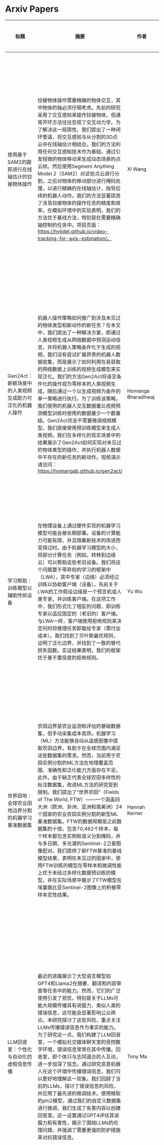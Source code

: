 # Arxiv Papers

| 标题  | 摘要 | 作者 | PDF链接 | 代码仓库 | Title | Abstract | 
|-------|---------|----------|-----------|------------------|--------------------|---------|
| 使用基于SAM2的跟踪进行在线轴估计的铰接物体操作 | 铰接物体操作需要精确的物体交互，其中物体的轴必须仔细考虑。先前的研究采用了交互感知来操作铰接物体，但通常开环方法往往忽视了交互动力学。为了解决这一局限性，我们提出了一种闭环管道，将交互感知与从分割的3D点云中在线轴估计相结合。我们的方法利用任何交互感知技术作为基础，通过引发轻微的物体移动来生成动态场景的点云帧。然后使用Segment Anything Model 2（SAM2）对这些点云进行分割，之后对物体的移动部分进行掩码处理，以进行精确的在线轴估计，指导后续的机器人动作。我们的方法显著提高了涉及铰接物体的操作任务的精度和效率。在模拟环境中的实验表明，我们的方法优于基线方法，特别是在需要精确轴控制的任务中。项目页面：https://hytidel.github.io/video-tracking-for-axis-estimation/。 | Xi Wang | [PDF](http://arxiv.org/pdf/2409.16287v1) | N/A | Articulated Object Manipulation using Online Axis Estimation with SAM2-Based Tracking | Articulated object manipulation requires precise object interaction, where the object's axis must be carefully considered. Previous research employed interactive perception for manipulating articulated objects, but typically, open-loop approaches often suffer from overlooking the interaction dynamics. To address this limitation, we present a closed-loop pipeline integrating interactive perception with online axis estimation from segmented 3D point clouds. Our method leverages any interactive perception technique as a foundation for interactive perception, inducing slight object movement to generate point cloud frames of the evolving dynamic scene. These point clouds are then segmented using Segment Anything Model 2 (SAM2), after which the moving part of the object is masked for accurate motion online axis estimation, guiding subsequent robotic actions. Our approach significantly enhances the precision and efficiency of manipulation tasks involving articulated objects. Experiments in simulated environments demonstrate that our method outperforms baseline approaches, especially in tasks that demand precise axis-based control. Project Page: https://hytidel.github.io/video-tracking-for-axis-estimation/. |
| Gen2Act：新颖场景中的人类视频生成助力可泛化的机器人操作 | 机器人操作策略如何推广到涉及未见过的物体类型和新动作的新任务？在本文中，我们提出了一种解决方案，即通过人类视频生成从网络数据中预测运动信息，并将机器人策略条件化于生成的视频。我们没有尝试扩展昂贵的机器人数据收集，而是展示了如何利用在易获取的网络数据上训练的视频生成模型来实现泛化。我们的方法Gen2Act将语言条件化的操作视为零样本的人类视频生成，随后通过一个以生成视频为条件的单一策略进行执行。为了训练该策略，我们使用的机器人交互数据量比视频预测模型训练时使用的数据量少一个数量级。Gen2Act完全不需要微调视频模型，我们直接使用预训练模型来生成人类视频。我们在多样化的现实场景中的结果展示了Gen2Act如何实现对未见过的物体类型的操作，并执行机器人数据中不存在的新任务的新动作。视频演示请访问：https://homangab.github.io/gen2act/ | Homanga Bharadhwaj | [PDF](http://arxiv.org/pdf/2409.16283v1) | N/A | Gen2Act: Human Video Generation in Novel Scenarios enables Generalizable Robot Manipulation | How can robot manipulation policies generalize to novel tasks involving unseen object types and new motions? In this paper, we provide a solution in terms of predicting motion information from web data through human video generation and conditioning a robot policy on the generated video. Instead of attempting to scale robot data collection which is expensive, we show how we can leverage video generation models trained on easily available web data, for enabling generalization. Our approach Gen2Act casts language-conditioned manipulation as zero-shot human video generation followed by execution with a single policy conditioned on the generated video. To train the policy, we use an order of magnitude less robot interaction data compared to what the video prediction model was trained on. Gen2Act doesn't require fine-tuning the video model at all and we directly use a pre-trained model for generating human videos. Our results on diverse real-world scenarios show how Gen2Act enables manipulating unseen object types and performing novel motions for tasks not present in the robot data. Videos are at https://homangab.github.io/gen2act/ |
| 学习帮助：训练模型以辅助传统设备 | 在物理设备上通过硬件实现的机器学习模型可能会被长期部署。设备的计算能力可能有限，并且随着新技术的改进而变得过时。由于机器学习模型的大小，将部分计算任务（例如，转移到边缘云）可以帮助这些老旧设备。我们将这个问题置于带弃权的学习的框架中（LWA），其中专家（边缘）必须经过训练以协助客户端（设备）。先前关于LWA的工作假设边缘是一个预言机或人类专家，并训练客户端。在这项工作中，我们形式化了相反的问题，即训练专家以适应固定的（老旧的）客户端。与LWA一样，客户端使用拒绝规则来决定何时将推理任务卸载给专家（需付出成本）。我们找到了贝叶斯最优规则，证明了泛化边界，并找到了一致的替代损失函数。实证结果表明，我们的框架优于基于置信度的拒绝规则。 | Yu Wu | [PDF](http://arxiv.org/pdf/2409.16253v1) | N/A | Learning To Help: Training Models to Assist Legacy Devices | Machine learning models implemented in hardware on physical devices may be deployed for a long time. The computational abilities of the device may be limited and become outdated with respect to newer improvements. Because of the size of ML models, offloading some computation (e.g. to an edge cloud) can help such legacy devices. We cast this problem in the framework of learning with abstention (LWA) in which the expert (edge) must be trained to assist the client (device). Prior work on LWA trains the client assuming the edge is either an oracle or a human expert. In this work, we formalize the reverse problem of training the expert for a fixed (legacy) client. As in LWA, the client uses a rejection rule to decide when to offload inference to the expert (at a cost). We find the Bayes-optimal rule, prove a generalization bound, and find a consistent surrogate loss function. Empirical results show that our framework outperforms confidence-based rejection rules. |
| 世界田地：全球农业田地边界分割的机器学习基准数据集 | 农田边界是农业监测和评估的基础数据集，但手动采集成本高昂。机器学习（ML）方法能够自动从遥感图像中提取农田边界，有助于在全球范围内满足这些数据集的需求。然而，当前用于农田实例分割的ML方法在地理覆盖范围、准确性和泛化能力方面存在不足。此外，由于缺乏代表全球农田多样性的标注数据集，改进ML方法的研究受到限制。我们提出了“世界农田”（Fields of The World, FTW）——一个涵盖四大洲（欧洲、非洲、亚洲和南美洲）24个国家的农业农田实例分割的新型ML基准数据集。FTW的数据规模是之前数据集的十倍，包含70,462个样本，每个样本都包含实例和语义分割掩码，并与多日期、多光谱的Sentinel-2卫星图像配对。我们提供了新FTW基准的基线模型结果，表明在未见过的国家中，使用FTW训练的模型在零样本和微调性能上优于未经过多样化数据预训练的模型，并在实际场景中展示了FTW模型在埃塞俄比亚Sentinel-2图像上的积极零样本定性结果。 | Hannah Kerner | [PDF](http://arxiv.org/pdf/2409.16252v1) | N/A | Fields of The World: A Machine Learning Benchmark Dataset For Global Agricultural Field Boundary Segmentation | Crop field boundaries are foundational datasets for agricultural monitoring and assessments but are expensive to collect manually. Machine learning (ML) methods for automatically extracting field boundaries from remotely sensed images could help realize the demand for these datasets at a global scale. However, current ML methods for field instance segmentation lack sufficient geographic coverage, accuracy, and generalization capabilities. Further, research on improving ML methods is restricted by the lack of labeled datasets representing the diversity of global agricultural fields. We present Fields of The World (FTW) -- a novel ML benchmark dataset for agricultural field instance segmentation spanning 24 countries on four continents (Europe, Africa, Asia, and South America). FTW is an order of magnitude larger than previous datasets with 70,462 samples, each containing instance and semantic segmentation masks paired with multi-date, multi-spectral Sentinel-2 satellite images. We provide results from baseline models for the new FTW benchmark, show that models trained on FTW have better zero-shot and fine-tuning performance in held-out countries than models that aren't pre-trained with diverse datasets, and show positive qualitative zero-shot results of FTW models in a real-world scenario -- running on Sentinel-2 scenes over Ethiopia. |
| LLM回音室：个性化与自动化的虚假信息传播 | 最近的进展展示了大型语言模型如GPT4和Llama2在摘要、翻译和内容审查等任务中的能力。然而，它们的广泛使用引发了担忧，特别是关于LLMs可能大规模传播具有说服力、类似人类的错误信息，这可能会显著影响公众舆论。本研究探讨了这些风险，重点关注LLMs传播错误信息作为事实的能力。为了研究这一点，我们构建了LLM回音室，一个模拟社交媒体聊天室的受控数字环境，错误信息常常在其中传播。回音室，即个体只与志同道合的人互动，进一步加深了信念。通过研究恶意机器人在这个环境中传播错误信息，我们可以更好地理解这一现象。我们回顾了当前的LLMs，探讨了错误信息的风险，并应用了最先进的微调技术。使用微软的phi2模型，通过我们的自定义数据集进行微调，我们生成了有害内容以创建回音室。这一设置通过GPT4评估其说服力和有害性，揭示了围绕LLMs的伦理问题，并强调了需要更强的防护措施来对抗错误信息。 | Tony Ma | [PDF](http://arxiv.org/pdf/2409.16241v1) | N/A | LLM Echo Chamber: personalized and automated disinformation | Recent advancements have showcased the capabilities of Large Language Models like GPT4 and Llama2 in tasks such as summarization, translation, and content review. However, their widespread use raises concerns, particularly around the potential for LLMs to spread persuasive, humanlike misinformation at scale, which could significantly influence public opinion. This study examines these risks, focusing on LLMs ability to propagate misinformation as factual. To investigate this, we built the LLM Echo Chamber, a controlled digital environment simulating social media chatrooms, where misinformation often spreads. Echo chambers, where individuals only interact with like minded people, further entrench beliefs. By studying malicious bots spreading misinformation in this environment, we can better understand this phenomenon. We reviewed current LLMs, explored misinformation risks, and applied sota finetuning techniques. Using Microsoft phi2 model, finetuned with our custom dataset, we generated harmful content to create the Echo Chamber. This setup, evaluated by GPT4 for persuasiveness and harmfulness, sheds light on the ethical concerns surrounding LLMs and emphasizes the need for stronger safeguards against misinformation. |
| 标签增强的数据集蒸馏 | 传统数据集蒸馏主要关注图像表示，而往往忽视标签的重要作用。在本研究中，我们引入了标签增强数据集蒸馏（Label-Augmented Dataset Distillation, LADD），这是一种通过标签增强来提升数据集蒸馏效果的新框架。LADD对每个合成图像进行子采样，生成额外的密集标签以捕捉丰富的语义信息。这些密集标签仅需增加2.5%的存储空间（针对ImageNet子集），却能带来显著的性能提升，提供强大的学习信号。我们的标签生成策略能够补充现有的数据集蒸馏方法，显著提升其训练效率和性能。实验结果表明，LADD在计算开销和准确性方面均优于现有方法。通过结合三种高性能的数据集蒸馏算法，LADD在准确性上实现了平均14.9%的显著提升。此外，我们的方法在多种数据集、蒸馏超参数和算法中均证明了其有效性。最后，我们的方法增强了蒸馏数据集在不同架构间的鲁棒性，这对于实际应用场景至关重要。 | Seoungyoon Kang | [PDF](http://arxiv.org/pdf/2409.16239v1) | N/A | Label-Augmented Dataset Distillation | Traditional dataset distillation primarily focuses on image representation while often overlooking the important role of labels. In this study, we introduce Label-Augmented Dataset Distillation (LADD), a new dataset distillation framework enhancing dataset distillation with label augmentations. LADD sub-samples each synthetic image, generating additional dense labels to capture rich semantics. These dense labels require only a 2.5% increase in storage (ImageNet subsets) with significant performance benefits, providing strong learning signals. Our label generation strategy can complement existing dataset distillation methods for significantly enhancing their training efficiency and performance. Experimental results demonstrate that LADD outperforms existing methods in terms of computational overhead and accuracy. With three high-performance dataset distillation algorithms, LADD achieves remarkable gains by an average of 14.9% in accuracy. Furthermore, the effectiveness of our method is proven across various datasets, distillation hyperparameters, and algorithms. Finally, our method improves the cross-architecture robustness of the distilled dataset, which is important in the application scenario. |
| 通过廉价地排序挖掘的规则，高效地学习概率逻辑模型 | 概率逻辑模型是神经符号人工智能的核心组成部分，对于需要高度可解释性的任务而言，它们本身就是重要的模型。与神经网络不同，逻辑模型通常使用领域专业知识手工构建，这使得其开发成本高昂且容易出错。尽管存在从数据中学习逻辑模型的算法，但它们通常成本过高，限制了其在现实世界中的应用。在这项工作中，我们为逻辑规则引入了精确度和召回率，并将它们的组合定义为规则效用——一种成本效益高的度量方法，用于评估逻辑模型的预测能力。此外，我们引入了SPECTRUM，这是一个可扩展的框架，用于从关系数据中学习逻辑模型。其可扩展性源于一种线性时间算法，该算法挖掘数据中的重复结构，以及另一种使用廉价效用度量的算法，该算法高效地对基于这些结构构建的规则进行排序。此外，我们为所学逻辑模型的效用提供了理论保证。因此，SPECTRUM在真实世界数据集上比以往的方法快几个数量级地学习到更准确的逻辑模型。 | Jonathan Feldstein | [PDF](http://arxiv.org/pdf/2409.16238v1) | N/A | Efficiently Learning Probabilistic Logical Models by Cheaply Ranking Mined Rules | Probabilistic logical models are a core component of neurosymbolic AI and are important models in their own right for tasks that require high explainability. Unlike neural networks, logical models are often handcrafted using domain expertise, making their development costly and prone to errors. While there are algorithms that learn logical models from data, they are generally prohibitively expensive, limiting their applicability in real-world settings. In this work, we introduce precision and recall for logical rules and define their composition as rule utility -- a cost-effective measure to evaluate the predictive power of logical models. Further, we introduce SPECTRUM, a scalable framework for learning logical models from relational data. Its scalability derives from a linear-time algorithm that mines recurrent structures in the data along with a second algorithm that, using the cheap utility measure, efficiently ranks rules built from these structures. Moreover, we derive theoretical guarantees on the utility of the learnt logical model. As a result, SPECTRUM learns more accurate logical models orders of magnitude faster than previous methods on real-world datasets. |
| 使用生存变换器、极端梯度提升和Cox比例风险模型预测轻度认知障碍的恶化 | 本文提出了一种利用ADNI队列中的代谢组学数据，预测轻度认知障碍（MCI）个体认知衰退的新方法，即生存变换器和极端梯度提升模型。通过利用应用于生存分析的先进机器学习和基于变换器的技术，所提出的方法突显了这些技术在更准确地早期检测和干预阿尔茨海默病性痴呆方面的潜力。这项研究还强调了非侵入性生物标志物和创新建模工具在提高痴呆风险评估准确性方面的重要性，为临床实践和患者护理提供了新的途径。一个包含100次嵌套交叉验证重复的全面蒙特卡罗模拟过程表明，基于变换器和XGBoost的生存机器学习模型分别达到了最高的平均C-index表现，分别为0.85和0.8，并且优于传统的生存分析Cox比例风险模型，后者达到了0.77的平均C-index。此外，基于蒙特卡罗模拟中获得的C-index表现的标 | Henry Musto | [PDF](http://arxiv.org/pdf/2409.16231v1) | N/A | Predicting Deterioration in Mild Cognitive Impairment with Survival Transformers, Extreme Gradient Boosting and Cox Proportional Hazard Modelling | The paper proposes a novel approach of survival transformers and extreme gradient boosting models in predicting cognitive deterioration in individuals with mild cognitive impairment (MCI) using metabolomics data in the ADNI cohort. By leveraging advanced machine learning and transformer-based techniques applied in survival analysis, the proposed approach highlights the potential of these techniques for more accurate early detection and intervention in Alzheimer's dementia disease. This research also underscores the importance of non-invasive biomarkers and innovative modelling tools in enhancing the accuracy of dementia risk assessments, offering new avenues for clinical practice and patient care. A comprehensive Monte Carlo simulation procedure consisting of 100 repetitions of a nested cross-validation in which models were trained and evaluated, indicates that the survival machine learning models based on Transformer and XGBoost achieved the highest mean C-index performances, namely 0.85 and 0.8, respectively, and that they are superior to the conventional survival analysis Cox Proportional Hazards model which achieved a mean C-Index of 0.77. Moreover, based on the standard deviations of the C-Index performances obtained in the Monte Carlo simulation, we established that both survival machine learning models above are more stable than the conventional statistical model. |
| 微调是可行的，只要经过校准 | 微调无疑是将预训练模型（例如基础模型）定制到下游应用的最直接方法，但它也伴随着丢失模型在预训练中获得的有价值知识的潜在风险。例如，将一个能够识别大量类别的预训练分类器微调为掌握当前子集中的类别，已被证明会大幅降低模型在其他先前学习类别中的准确性。因此，当微调后的模型遇到超出微调数据范围的类别时，很难进一步使用它。在本文中，我们系统地剖析了这一问题，旨在回答一个基本问题：“微调后的模型中究竟损失了什么？”令我们惊讶的是，我们发现微调后的模型既没有忘记其他类别之间的关系，也没有降低识别这些类别的特征。相反，微调后的模型通常会为这些其他类别生成更具区分性的特征，即使这些类别在微调过程中缺失！真正损害准确性的是微调类别与其他类别之间不一致的logit尺度，这意味着简单的后处理校准不仅可以恢复预训练模型的能力，还能同时揭示所有类别特征的改进。我们进行了广泛的实证研究，以展示我们发现的鲁棒性，并提供了初步的解释，指出了未来理论分析的新方向。我们的代码可在https://github.com/OSU-MLB/Fine-Tuning-Is-Fine-If-Calibrated获取。 | Zheda Mai | [PDF](http://arxiv.org/pdf/2409.16223v1) | N/A | Fine-Tuning is Fine, if Calibrated | Fine-tuning is arguably the most straightforward way to tailor a pre-trained model (e.g., a foundation model) to downstream applications, but it also comes with the risk of losing valuable knowledge the model had learned in pre-training. For example, fine-tuning a pre-trained classifier capable of recognizing a large number of classes to master a subset of classes at hand is shown to drastically degrade the model's accuracy in the other classes it had previously learned. As such, it is hard to further use the fine-tuned model when it encounters classes beyond the fine-tuning data. In this paper, we systematically dissect the issue, aiming to answer the fundamental question, ''What has been damaged in the fine-tuned model?'' To our surprise, we find that the fine-tuned model neither forgets the relationship among the other classes nor degrades the features to recognize these classes. Instead, the fine-tuned model often produces more discriminative features for these other classes, even if they were missing during fine-tuning! {What really hurts the accuracy is the discrepant logit scales between the fine-tuning classes and the other classes}, implying that a simple post-processing calibration would bring back the pre-trained model's capability and at the same time unveil the feature improvement over all classes. We conduct an extensive empirical study to demonstrate the robustness of our findings and provide preliminary explanations underlying them, suggesting new directions for future theoretical analysis. Our code is available at https://github.com/OSU-MLB/Fine-Tuning-Is-Fine-If-Calibrated. |
| 利用大型语言模型提升对话式用户界面中的关联数据检索 | 尽管大型语言模型（LLMs）在各个领域得到了广泛应用，但其在丰富信息系统、提取和探索关联数据（LD）以及资源描述框架（RDF）三元组存储方面的潜力尚未得到充分探索。本文探讨了将LLMs集成到现有系统中，重点在于增强对话用户界面（UIs）及其通过生成更准确的SPARQL查询进行数据提取的能力，而无需重新训练模型。通常，对话UI模型在引入新数据集或更新时需要重新训练，限制了其作为通用提取工具的功能。我们的方法通过将LLMs融入对话UI工作流程，显著提升了其理解和有效处理用户查询的能力。通过利用LLMs先进的自然语言理解能力，我们的方法改进了在采用传统聊天机器人的网络系统中的RDF实体提取。这种集成促进了更加细致和上下文感知的交互模型，这对于处理RDF数据集和关联开放数据（LOD）端点中常见的复杂查询模式至关重要。对这种方法的评估显示，系统表达能力和用户查询响应的准确性显著提升，表明这一领域未来研究具有广阔前景。这项研究不仅突显了LLMs在增强现有信息系统方面的多功能性，还为进一步探索其在网络信息系统更专业化领域的潜在应用奠定了基础。 | Omar Mussa | [PDF](http://arxiv.org/pdf/2409.16220v1) | N/A | Towards Enhancing Linked Data Retrieval in Conversational UIs using Large Language Models | Despite the recent broad adoption of Large Language Models (LLMs) across various domains, their potential for enriching information systems in extracting and exploring Linked Data (LD) and Resource Description Framework (RDF) triplestores has not been extensively explored. This paper examines the integration of LLMs within existing systems, emphasising the enhancement of conversational user interfaces (UIs) and their capabilities for data extraction by producing more accurate SPARQL queries without the requirement for model retraining. Typically, conversational UI models necessitate retraining with the introduction of new datasets or updates, limiting their functionality as general-purpose extraction tools. Our approach addresses this limitation by incorporating LLMs into the conversational UI workflow, significantly enhancing their ability to comprehend and process user queries effectively. By leveraging the advanced natural language understanding capabilities of LLMs, our method improves RDF entity extraction within web systems employing conventional chatbots. This integration facilitates a more nuanced and context-aware interaction model, critical for handling the complex query patterns often encountered in RDF datasets and Linked Open Data (LOD) endpoints. The evaluation of this methodology shows a marked enhancement in system expressivity and the accuracy of responses to user queries, indicating a promising direction for future research in this area. This investigation not only underscores the versatility of LLMs in enhancing existing information systems but also sets the stage for further explorations into their potential applications within more specialised domains of web information systems. |
